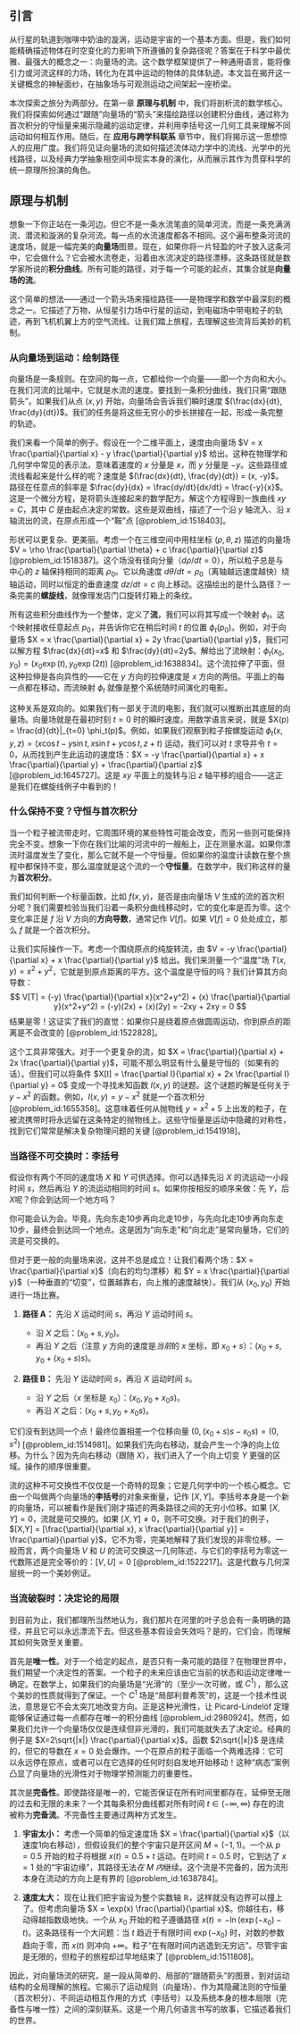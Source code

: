 ## 引言
从行星的轨道到咖啡中奶油的漩涡，运动是宇宙的一个基本方面。但是，我们如何能精确描述物体在时空变化的力影响下所遵循的复杂路径呢？答案在于科学中最优雅、最强大的概念之一：向量场的流。这个数学框架提供了一种通用语言，能将像引力或河流这样的力场，转化为在其中运动的物体的具体轨迹。本文旨在揭开这一关键概念的神秘面纱，在抽象场与可观测运动之间架起一座桥梁。

本次探索之旅分为两部分。在第一章 **原理与机制** 中，我们将剖析流的数学核心。我们将探索如何通过“跟随”向量场的“箭头”来描绘路径以创建积分曲线，通过称为首次积分的守恒量来揭示隐藏的运动定律，并利用李括号这一几何工具来理解不同运动如何相互作用。随后，在 **应用与跨学科联系** 章节中，我们将揭示这一思想惊人的应用广度。我们将见证向量场的流如何描述流体动力学中的流线、光学中的光线路径，以及经典力学抽象相空间中现实本身的演化，从而展示其作为贯穿科学的统一原理所扮演的角色。

## 原理与机制

想象一下你正站在一条河边。但它不是一条水流笔直的简单河流，而是一条充满涡流、潜流和漩涡的复杂河流。每一点的水流速度都各不相同。这个遍布整条河流的速度场，就是一幅完美的**向量场**图景。现在，如果你将一片轻盈的叶子放入这条河中，它会做什么？它会被水流卷走，沿着由水流决定的路径漂移。这条路径就是数学家所说的**积分曲线**。所有可能的路径，对于每一个可能的起点，其集合就是**向量场的流**。

这个简单的想法——通过一个箭头场来描绘路径——是物理学和数学中最深刻的概念之一。它描述了万物，从恒星引力场中行星的运动，到电磁场中带电粒子的轨迹，再到飞机机翼上方的空气流线。让我们踏上旅程，去理解这些流背后美妙的机制。

### 从向量场到运动：绘制路径

向量场是一条规则。在空间的每一点，它都给你一个向量——即一个方向和大小。在我们河流的比喻中，它就是水流的速度。要找到一条积分曲线，我们只需“跟随箭头”。如果我们从点 $(x, y)$ 开始，向量场会告诉我们瞬时速度 $(\frac{dx}{dt}, \frac{dy}{dt})$。我们的任务是将这些无穷小的步长拼接在一起，形成一条完整的轨迹。

我们来看一个简单的例子。假设在一个二维平面上，速度由向量场 $V = x \frac{\partial}{\partial x} - y \frac{\partial}{\partial y}$ 给出。这种在物理学和几何学中常见的表示法，意味着速度的 $x$ 分量是 $x$，而 $y$ 分量是 $-y$。这些路径或流线看起来是什么样的呢？速度是 $(\frac{dx}{dt}, \frac{dy}{dt}) = (x, -y)$。路径在任意点的斜率是 $\frac{dy}{dx} = \frac{dy/dt}{dx/dt} = \frac{-y}{x}$。这是一个微分方程，是将箭头连接起来的数学配方。解这个方程得到一族曲线 $xy = C$，其中 $C$ 是由起点决定的常数。这些是双曲线，描述了一个沿 $y$ 轴流入、沿 $x$ 轴流出的流，在原点形成一个“鞍”点 [@problem_id:1518403]。

形状可以更复杂、更美丽。考虑一个在三维空间中用柱坐标 $(\rho, \theta, z)$ 描述的向量场 $V = \rho \frac{\partial}{\partial \theta} + c \frac{\partial}{\partial z}$ [@problem_id:1518387]。这个场没有径向分量（$d\rho/dt = 0$），所以粒子总是与中心的 $z$ 轴保持相同的距离 $\rho_0$。它以角速度 $d\theta/dt = \rho_0$（离轴越远速度越快）绕轴运动，同时以恒定的垂直速度 $dz/dt = c$ 向上移动。这描绘出的是什么路径？一条完美的**螺旋线**，就像理发店门口旋转灯箱上的条纹。

所有这些积分曲线作为一个整体，定义了**流**，我们可以将其写成一个映射 $\phi_t$。这个映射接收任意起点 $p_0$，并告诉你它在稍后时间 $t$ 的位置 $\phi_t(p_0)$。例如，对于向量场 $X = x \frac{\partial}{\partial x} + 2y \frac{\partial}{\partial y}$，我们可以解方程 $\frac{dx}{dt}=x$ 和 $\frac{dy}{dt}=2y$。解给出了流映射：$\phi_t(x_0, y_0) = (x_0 \exp(t), y_0 \exp(2t))$ [@problem_id:1638834]。这个流拉伸了平面，但这种拉伸是各向异性的——它在 $y$ 方向的拉伸速度是 $x$ 方向的两倍。平面上的每一点都在移动，而流映射 $\phi_t$ 就像是整个系统随时间演化的电影。

这种关系是双向的。如果我们有一部关于流的电影，我们就可以推断出其底层的向量场。向量场就是在最初时刻 $t=0$ 时的瞬时速度。用数学语言来说，就是 $X(p) = \frac{d}{dt}|_{t=0} \phi_t(p)$。例如，如果我们观察到粒子按螺旋运动 $\phi_t(x, y, z) = (x \cos t - y \sin t, x \sin t + y \cos t, z + t)$ 运动，我们可以对 $t$ 求导并令 $t=0$，从而找到产生此运动的速度场：$X = -y \frac{\partial}{\partial x} + x \frac{\partial}{\partial y} + \frac{\partial}{\partial z}$ [@problem_id:1645727]。这是 $xy$ 平面上的旋转与沿 $z$ 轴平移的组合——这正是我们在螺旋线例子中看到的！

### 什么保持不变？守恒与首次积分

当一个粒子被流带走时，它周围环境的某些特性可能会改变，而另一些则可能保持完全不变。想象一下你在我们比喻的河流中的一艘船上，正在测量水温。如果你漂流时温度发生了变化，那么它就不是一个守恒量。但如果你的温度计读数在整个旅程中都保持不变，那么温度就是这个流的一个**守恒量**。在数学中，我们称这样的量为**首次积分**。

我们如何判断一个标量函数，比如 $f(x,y)$，是否是由向量场 $V$ 生成的流的首次积分呢？我们需要检验当我们沿着一条积分曲线移动时，它的变化率是否为零。这个变化率正是 $f$ 沿 $V$ 方向的**方向导数**，通常记作 $V[f]$。如果 $V[f]=0$ 处处成立，那么 $f$ 就是一个首次积分。

让我们实际操作一下。考虑一个围绕原点的纯旋转流，由 $V = -y \frac{\partial}{\partial x} + x \frac{\partial}{\partial y}$ 给出。我们来测量一个“温度”场 $T(x,y) = x^2+y^2$，它就是到原点距离的平方。这个温度是守恒的吗？我们计算其方向导数：
$$ V[T] = (-y) \frac{\partial}{\partial x}(x^2+y^2) + (x) \frac{\partial}{\partial y}(x^2+y^2) = (-y)(2x) + (x)(2y) = -2xy + 2xy = 0 $$
结果是零！这证实了我们的直觉：如果你只是绕着原点做圆周运动，你到原点的距离是不会改变的 [@problem_id:1522828]。

这个工具非常强大。对于一个更复杂的流，如 $X = \frac{\partial}{\partial x} + 2x \frac{\partial}{\partial y}$，可能不那么明显有什么量是守恒的（如果有的话）。但我们可以将条件 $X[I] = \frac{\partial I}{\partial x} + 2x \frac{\partial I}{\partial y} = 0$ 变成一个寻找未知函数 $I(x,y)$ 的谜题。这个谜题的解是任何关于 $y-x^2$ 的函数。例如，$I(x,y) = y-x^2$ 就是一个首次积分 [@problem_id:1655358]。这意味着任何从抛物线 $y = x^2 + 5$ 上出发的粒子，在被流携带时将永远留在这条特定的抛物线上。这些守恒量是运动中隐藏的对称性，找到它们常常是解决复杂物理问题的关键 [@problem_id:1541918]。

### 当路径不可交换时：李括号

假设你有两个不同的速度场 $X$ 和 $Y$ 可供选择。你可以选择先沿 $X$ 的流运动一小段时间 $s$，然后再沿 $Y$ 的流运动相同的时间 $s$。如果你按相反的顺序来做：先 $Y$，后 $X$呢？你会到达同一个地方吗？

你可能会认为会。毕竟，先向东走10步再向北走10步，与先向北走10步再向东走10步，最终会到达同一个地点。这是因为“向东走”和“向北走”是常向量场，它们的流是可交换的。

但对于更一般的向量场来说，这并不总是成立！让我们看两个场：$X = \frac{\partial}{\partial x}$（向右的均匀漂移）和 $Y = x \frac{\partial}{\partial y}$（一种垂直的“切变”，位置越靠右，向上推的速度越快）。我们从 $(x_0, y_0)$ 开始进行一场比赛。

1.  **路径 A：** 先沿 $X$ 运动时间 $s$，再沿 $Y$ 运动时间 $s$。
    - 沿 $X$ 之后：$(x_0+s, y_0)$。
    - 再沿 $Y$ 之后（注意 $y$ 方向的速度是*当前*的 $x$ 坐标，即 $x_0+s$）：$(x_0+s, y_0 + (x_0+s)s)$。

2.  **路径 B：** 先沿 $Y$ 运动时间 $s$，再沿 $X$ 运动时间 $s$。
    - 沿 $Y$ 之后（$x$ 坐标是 $x_0$）：$(x_0, y_0 + x_0 s)$。
    - 再沿 $X$ 之后：$(x_0+s, y_0 + x_0 s)$。

它们没有到达同一个点！最终位置相差一个位移向量 $(0, (x_0+s)s - x_0 s) = (0, s^2)$ [@problem_id:1514981]。如果我们先向右移动，就会产生一个净的向上位移。为什么？因为先向右移动（跟随 $X$），我们进入了一个向上切变 $Y$ 更强的区域。操作的顺序很重要。

流的这种不可交换性不仅仅是一个奇特的现象；它是几何学中的一个核心概念。它由一个叫做两个向量场的**李括号**的对象来衡量，记作 $[X,Y]$。李括号本身是一个新的向量场，可以被看作是我们刚才描述的两条路径之间的无穷小位移。如果 $[X,Y]=0$，流就是可交换的。如果 $[X,Y] \neq 0$，则不可交换。对于我们的例子，$[X,Y] = [\frac{\partial}{\partial x}, x \frac{\partial}{\partial y}] = \frac{\partial}{\partial y}$，它不为零，完美地解释了我们发现的非零位移。一般而言，两个向量场 $V$ 和 $U$ 的流可交换这一几何陈述，与它们的李括号为零这一代数陈述是完全等价的：$[V,U]=0$ [@problem_id:1522217]。这是代数与几何深层统一的一个美妙例证。

### 当流破裂时：决定论的局限

到目前为止，我们都理所当然地认为，我们那片在河里的叶子总会有一条明确的路径，并且它可以永远漂流下去。但这些基本假设会失效吗？是的，它们会，而理解其如何失效至关重要。

首先是**唯一性**。对于一个给定的起点，是否只有一条可能的路径？在物理世界中，我们期望一个决定性的答案。一个粒子的未来应该由它当前的状态和运动定律唯一确定。在数学上，如果我们的向量场是“光滑”的（至少一次可微，或 $C^1$），那么这个美妙的性质就得到了保证。一个 $C^1$ 场是“局部利普希茨”的，这是一个技术性说法，意思是它不会太突兀地改变方向。正是这种光滑性，让 Picard-Lindelöf 定理能够保证通过每一点都存在唯一的积分曲线 [@problem_id:2980924]。然而，如果我们允许一个向量场仅仅是连续但非光滑的，我们可能就失去了决定论。经典的例子是 $X=2\sqrt{|x|} \frac{\partial}{\partial x}$。函数 $2\sqrt{|x|}$ 是连续的，但它的导数在 $x=0$ 处会爆炸。一个在原点的粒子面临一个两难选择：它可以永远停在原点，或者可以在它选择的任何时刻自发地开始移动！这种“病态”案例凸显了向量场的光滑性对于物理学预测能力的重要性。

其次是**完备性**。即使路径是唯一的，它能否保证在所有时间里都存在，延伸至无限的过去和无限的未来？一个其每条积分曲线都对所有时间 $t \in (-\infty, \infty)$ 存在的流被称为**完备流**。不完备性主要通过两种方式发生。

1.  **宇宙太小：** 考虑一个简单的恒定速度场 $X = \frac{\partial}{\partial x}$（以速度1向右移动），但假设我们的整个宇宙只是开区间 $M = (-1, 1)$。一个从 $p=0.5$ 开始的粒子将根据 $x(t) = 0.5 + t$ 运动。在时间 $t=0.5$ 时，它到达了 $x=1$ 处的“宇宙边缘”，其路径无法*在 M 内*继续。这个流是不完备的，因为流形本身在流动的方向上是有界的 [@problem_id:1638784]。

2.  **速度太大：** 现在让我们把宇宙设为整个实数轴 $\mathbb{R}$，这样就没有边界可以撞上了。但考虑向量场 $X = \exp(x) \frac{\partial}{\partial x}$。你越往右，移动得越指数级地快。一个从 $x_0$ 开始的粒子遵循路径 $x(t) = -\ln(\exp(-x_0) - t)$。这条路径有一个大问题：当 $t$ 趋近于有限时间 $\exp(-x_0)$ 时，对数的参数趋向于零，而 $x(t)$ 则冲向 $+\infty$。粒子“在有限时间内逃逸到无穷远”。尽管宇宙是无限的，但粒子的旅程却过早地结束了 [@problem_id:1511808]。

因此，对向量场流的研究，是一段从简单的、局部的“跟随箭头”的图景，到对运动结构的全局理解的旅程。它揭示了运动规则（向量场）、作为其隐藏法则的守恒量（首次积分）、不同运动相互作用的方式（李括号）以及系统本身的根本局限（完备性与唯一性）之间的深刻联系。这是一个用几何语言书写的故事，它描述着我们的世界。

